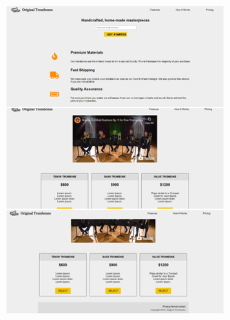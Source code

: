 ![alt text](<Screenshot 2024-05-17 111314.png>)
![alt text](<Screenshot 2024-05-17 111330.png>) 
![alt text](<Screenshot 2024-05-17 111358.png>) 
